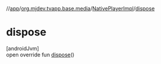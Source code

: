 //[app](../../../index.md)/[org.mjdev.tvapp.base.media](../index.md)/[NativePlayerImpl](index.md)/[dispose](dispose.md)

# dispose

[androidJvm]\
open override fun [dispose](dispose.md)()
